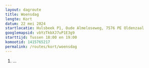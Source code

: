 ```yaml
---
layout: dagroute
title: Woensdag
lengte: Kort
datum: 22 mei 2024
startlocatie: Hulsbeek P1, Oude Almeloseweg, 7576 PE Oldenzaal
googlemapsid: vbYzTkbXJ7uP1E3g9
starttijd: Tussen 18:00 en 19:00
komootid: 1415765217
permalink: /routes/kort/woensdag
---
```


1.	...

